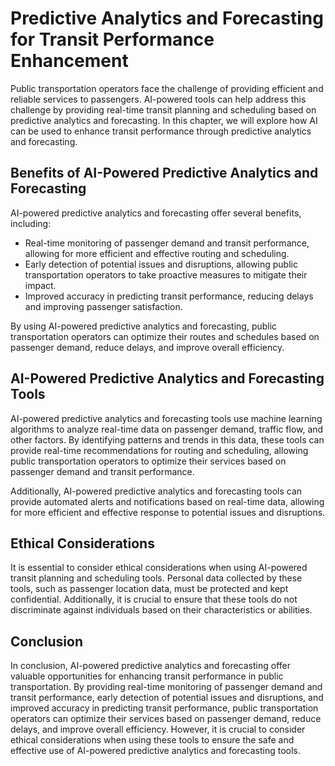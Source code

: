 Predictive Analytics and Forecasting for Transit Performance Enhancement
=================================================================================================================================================

Public transportation operators face the challenge of providing efficient and reliable services to passengers. AI-powered tools can help address this challenge by providing real-time transit planning and scheduling based on predictive analytics and forecasting. In this chapter, we will explore how AI can be used to enhance transit performance through predictive analytics and forecasting.

Benefits of AI-Powered Predictive Analytics and Forecasting
-----------------------------------------------------------

AI-powered predictive analytics and forecasting offer several benefits, including:

* Real-time monitoring of passenger demand and transit performance, allowing for more efficient and effective routing and scheduling.
* Early detection of potential issues and disruptions, allowing public transportation operators to take proactive measures to mitigate their impact.
* Improved accuracy in predicting transit performance, reducing delays and improving passenger satisfaction.

By using AI-powered predictive analytics and forecasting, public transportation operators can optimize their routes and schedules based on passenger demand, reduce delays, and improve overall efficiency.

AI-Powered Predictive Analytics and Forecasting Tools
-----------------------------------------------------

AI-powered predictive analytics and forecasting tools use machine learning algorithms to analyze real-time data on passenger demand, traffic flow, and other factors. By identifying patterns and trends in this data, these tools can provide real-time recommendations for routing and scheduling, allowing public transportation operators to optimize their services based on passenger demand and transit performance.

Additionally, AI-powered predictive analytics and forecasting tools can provide automated alerts and notifications based on real-time data, allowing for more efficient and effective response to potential issues and disruptions.

Ethical Considerations
----------------------

It is essential to consider ethical considerations when using AI-powered transit planning and scheduling tools. Personal data collected by these tools, such as passenger location data, must be protected and kept confidential. Additionally, it is crucial to ensure that these tools do not discriminate against individuals based on their characteristics or abilities.

Conclusion
----------

In conclusion, AI-powered predictive analytics and forecasting offer valuable opportunities for enhancing transit performance in public transportation. By providing real-time monitoring of passenger demand and transit performance, early detection of potential issues and disruptions, and improved accuracy in predicting transit performance, public transportation operators can optimize their services based on passenger demand, reduce delays, and improve overall efficiency. However, it is crucial to consider ethical considerations when using these tools to ensure the safe and effective use of AI-powered predictive analytics and forecasting tools.


